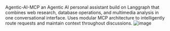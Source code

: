 Agentic-AI-MCP
an Agentic AI personal assistant build on Langgraph that combines web research, database operations, and multimedia analysis in one conversational interface. Uses modular MCP architecture to intelligently route requests and maintain context throughout discussions.
![image](https://github.com/user-attachments/assets/738e1b20-d8b8-46aa-8613-f6220dd350fc)

